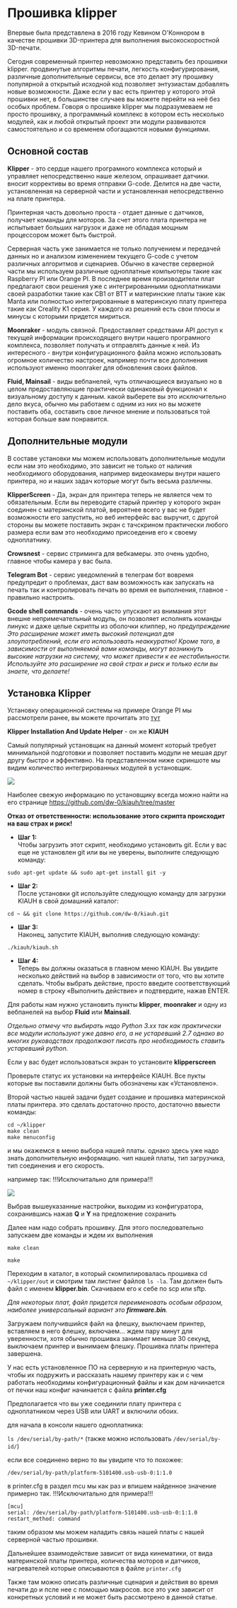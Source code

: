 <h1>Прошивка klipper</h1>

Впервые была представлена в 2016 году Кевином О'Коннором в качестве прошивки 3D-принтера для выполнения высокоскоростной 3D-печати.

Сегодня современный принтер невозможно представить без прошивки klipper. продвинутые алгоритмы печати, легкость конфигурирования, различные  дополнительные сервисы, все это делает эту прошивку популярной а открытый исходной код позволяет энтузиастам добавлять  новые возможности. Даже если у вас есть принтер у которого этой прошивки нет, в большинстве случаев вы можете перейти на неё без особых проблем. Говоря о прошивке klipper мы подразумеваем не просто прошивку, а программный комплекс в котором есть несколько модулей, как и любой открытый проект эти модули развиваются самостоятельно и со временем обогащаются новыми  функциями.

<h2>Основной состав</h2>

**Klipper** - это сердце нашего програмного комплекса который и управляет непосредственно наше железом, опрашивает датчики. вносит коррективы во время отправки G-code. Делится на две части, установленная на серверной части и установленная непосредственно на плате принтера. 

Принтерная часть довольно проста - отдает данные с датчиков, получает команды для моторов. За счет этого плата принтера не испытывает больших нагрузок и даже не обладая мощным процессором может быть быстрой. 

Серверная часть уже  занимается не только получением и передачей данных но и анализом изменением  текущего G-code с учетом различных алгоритмов и сценариев. Обычно в качестве серверной части мы используем различные одноплатные компьютеры такие как Raspberry PI или Orange PI. В последнее время производители плат предлагают свои решения уже с интегрированными одноплатниками своей разработки такие как CB1 от BTT и материнские платы такие как Manta или полностью интегрированные в материнскую плату принтера такие как Creality K1 серия. У каждого из решений есть свои плюсы и минусы с которыми придется мириться. 

**Moonraker** - модуль связной.  Предоставляет средствами API доступ к текущей информации происходящего внутри нашего програмного комплекса, позволяет получать и отправлять данные к ней. Из интересного - внутри конфигурационного файла можно использовать огромное количество настроек, например почти все дополнения используют именно moonraker для обновления своих файлов.

**Fluid, Mainsail** - виды вебпанелей, чуть отличающиеся визуально но в целом предоставляющие практически одинаковый функционал к визуальному доступу к данным. какой выберете вы это исключительно дело вкуса, обычно мы работаем с одним из них но вы можете поставить оба, составить свое личное мнение и пользоваться той которая больше вам понравится. 

<h2>Дополнительные модули</h2>

В составе установки мы можем использовать дополнительные модули если нам это необходимо, это зависит не только от наличия необходимого оборудования, например видеокамеры внутри нашего принтера, но и наших задач которые могут быть весьма различны. 

**KlipperScreen** - Да, экран для принтера теперь не является чем то обязательным. Если вы переводите старый принтер у которого экран соединен с материнской платой, вероятнее всего у вас не будет возможности его запустить, но веб интерфейс вас выручит, с другой стороны вы можете поставить экран с тачскрином практически любого размера если вам это необходимо присоеденив его к своему одноплатнику.  

**Crowsnest** - сервис стриминга для вебкамеры. это очень удобно, главное чтобы камера у вас была.

**Telegram Bot** - сервис уведомлений в телеграм бот вовремя предупредит о проблемах, даст вам возможность как запускать на печать так и контролировать печать во время ее выполнения, главное - правильно настроить.

**Gcode shell commands** - очень часто упускают из внимания этот внешне непримечательный модуль, он позволяет исполнять команды линукс и даже целые скрипты из оболочки клиппер, но *предупреждение
Это расширение может иметь высокий потенциал для злоупотреблений, если его использовать неаккуратно! Кроме того, в зависимости от выполняемой вами команды, могут возникнуть высокие нагрузки на систему, что может привести к ее нестабильности. Используйте это расширение на свой страх и риск и только если вы знаете, что делаете!*

<h2>Установка Klipper</h2>

Установку операционной системы на примере Orange PI мы рассмотрели ранее, вы можете прочитать это [тут](https://3d-diy.ru/blog/ustanovka-os-na-orange-pi-3-lts/)

**Klipper Installation And Update Helper** - он же **KIAUH**

Самый популярный установщик на данный момент который требует минимальной подготовки и позволяет поставить модули не мешая друг другу  быстро и эффективно. На представленном ниже скриншоте мы видим количество интегрированных модулей в установщик.

![](Sources.png)


Наиболее свежую информацию по установщику всегда можно найти на его странице https://github.com/dw-0/kiauh/tree/master  

**Отказ от ответственности: использование этого скрипта происходит на ваш страх и риск!**

* **Шаг 1:** \
Чтобы загрузить этот скрипт, необходимо установить git. Если у вас еще не установлен git или вы не уверены, выполните следующую команду:
```shell
sudo apt-get update && sudo apt-get install git -y
```

* **Шаг 2:** \
После установки git используйте следующую команду для загрузки KIAUH в свой домашний каталог:

```shell
cd ~ && git clone https://github.com/dw-0/kiauh.git
```

* **Шаг 3:** \
Наконец, запустите KIAUH, выполнив следующую команду:

```shell
./kiauh/kiauh.sh
```

* **Шаг 4:** \
Теперь вы должны оказаться в главном меню KIAUH. Вы увидите несколько действий на выбор в зависимости от того, что вы хотите сделать. Чтобы выбрать действие, просто введите соответствующий номер в строку «Выполнить действие» и подтвердите, нажав ENTER.

Для работы нам нужно установить пункты **klipper**,  **moonraker** и одну из вебпанелей на выбор **Fluid** или **Mainsail**. 

*Отдельно отмечу что выбирать надо Python 3.xx так как практически все модули используют уже давно его, а не устаревший 2.7 однако во многих руководствах продолжают писать про необходимость ставить устаревший python.* 



Если у вас будет использоваться экран то установите **klipperscreen**


Проверьте статус их установки на интерфейсе KIAUH. Все пукты которые вы поставили должны быть обозначены как «Установлено».


Второй частью нашей задачи будет создание и прошивка материнской платы принтера. это сделать достаточно просто, достаточно ввыести команды: 

```shell
cd ~/klipper
make clean
make menuconfig
```
и мы окажемся в меню выбора нашей платы. однако здесь уже надо знать  дополнительную информацию. чип нашей платы, тип загрузчика, тип  соединения и его скорость. 

например так: !!!Исключитально для примера!!!

![](firmware_klipper.png)


Выбрав вышеуказанные настройки, выходим из конфигуратора, сохранившись нажав **Q** и **Y** на предложение сохранить

Далее нам надо собрать прошивку. Для этого последовательно запускаем две команды и ждем их выполнения
```
make clean

make
```
Переходим в каталог, в который скомпилировалась прошивка cd `~/klipper/out` и смотрим там листинг файлов `ls -la`. Там должен быть файл с именем **klipper.bin**. Скачиваем его к себе по scp или sftp. 

*Для некоторых плат, файл придется переименовать особым образом, наиболее универсальный вариант это **firmware.bin**.* 

 Загружаем получившийся файл на флешку, выключаем принтер, вставляем в него флешку, включаем... ждем пару минут для уверенности, хотя обычно прошивка занимает меньше 30 секунд, выключаем принтер и вынимаем флешку. Прошивка платы принтера завершена. 

 У нас есть установленное ПО на серверную и на принтерную часть, чтобы их подружить и рассказать нашему принтеру как и с чем работать необходимы конфигурационный файлы и как дом начинается от печки наш конфиг начинается с файла **printer.cfg**

 Предполагается что вы уже соединили плату принтера с одноплатником через USB или UART и включили обоих. 

 для начала в консоли нашего одноплатника:

 `ls /dev/serial/by-path/*` (также можно использовать `/dev/serial/by-id/`)

 если все соединено верно то вы увидите что то похожее:

 `/dev/serial/by-path/platform-5101400.usb-usb-0:1:1.0`

 в printer.cfg в раздел mcu мы как раз и впишем найденное значение примерно так. !!!Исключитально для примера!!! 

```
[mcu]
serial: /dev/serial/by-path/platform-5101400.usb-usb-0:1:1.0 
restart_method: command
```

таким образом мы можем наладить связь нашей платы с нашей серверной частью прошивки.

 Дальнейшее взаимодействие зависит от вида кинематики, от вида материнской платы принтера, количества моторов и датчиков, нагревателей которые описываются в файле `printer.cfg` 
 
 Также там можно описать различные сценария и действия во время печати до и псле нее с помощью макросов. все это уже зависит от конкретных условий и не может быть рассмотрено в данной статье.